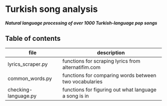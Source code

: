 # Turkish song analysis
***Natural language processing of over 1000 Turkish-language pop songs***
## Table of contents
|file   |description   |
|---|---|
|lyrics_scraper.py   |functions for scraping lyrics from alternatifim.com   |
|common_words.py   |functions for comparing words between two vocabularies   |
|checking-language.py   |functions for figuring out what language a song is in   |
